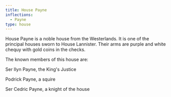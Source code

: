 ```yaml
---
title: House Payne
inflections:
  - Payne
type: house
---
```


House Payne is a noble house from the Westerlands. It is one of the principal houses sworn to House Lannister. Their arms are purple and white chequy with gold coins in the checks.

The known members of this house are:

Ser Ilyn Payne, the King's Justice

Podrick Payne, a squire

Ser Cedric Payne, a knight of the house



